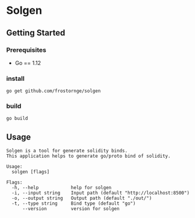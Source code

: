 # Solgen

## Getting Started
### Prerequisites
* Go == 1.12

### install
```
go get github.com/frostornge/solgen
```

### build
```
go build
```

## Usage
```
Solgen is a tool for generate solidity binds.
This application helps to generate go/proto bind of solidity.

Usage:
  solgen [flags]

Flags:
  -h, --help            help for solgen
  -i, --input string    Input path (default "http://localhost:8500")
  -o, --output string   Output path (default "./out/")
  -t, --type string     Bind type (default "go")
      --version         version for solgen
```
